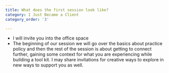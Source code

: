 ```yaml
---
title: What does the first session look like?
category: I Just Became a Client
category_order: '3'

---
```

<ul>
<li>I will invite you into the office space&nbsp;</li>
<li>The beginning of our session we will go over the basics about practice policy and then the rest of the session is about getting to connect further, gaining some context for what you are experiencing while building a tool kit. I may share invitations for creative ways to explore in new ways to support you as well.&nbsp;</li>
</ul>
